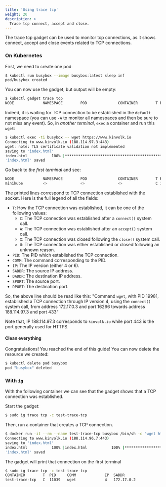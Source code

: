 ```yaml
---
title: 'Using trace tcp'
weight: 20
description: >
  Trace tcp connect, accept and close.
---
```


The trace tcp gadget can be used to monitor tcp connections, as it shows
connect, accept and close events related to TCP connections.

### On Kubernetes

First, we need to create one pod:

```bash
$ kubectl run busybox --image busybox:latest sleep inf
pod/busybox created
```

You can now use the gadget, but output will be empty:

```bash
$ kubectl gadget trace tcp
NODE             NAMESPACE        POD              CONTAINER        T PID    COMM             IP  SADDR            DADDR            SPORT   DPORT
```

Indeed, it is waiting for TCP connection to be established in the `default` namespace (you can use `-A` to monitor all namespaces and then be sure to not miss any event).
So, in *another terminal*, `exec` a container and run this `wget`:

```bash
$ kubectl exec -ti busybox -- wget https://www.kinvolk.io
Connecting to www.kinvolk.io (188.114.97.3:443)
wget: note: TLS certificate validation not implemented
saving to 'index.html'
index.html           100% |*************************************************************************************************| 42627  0:00:00 ETA
'index.html' saved
```

Go back to *the first terminal* and see:

```bash
NODE             NAMESPACE        POD              CONTAINER        T PID    COMM             IP  SADDR            DADDR            SPORT   DPORT
minikube         <>               <>               <>               C 16266  wget             4   172.17.0.3       188.114.97.3     34878   443
```

The printed lines correspond to TCP connection established with the socket.
Here is the full legend of all the fields:

* `T`: How the TCP connection was established, it can be one of the following values:
	* `C`: The TCP connection was established after a `connect()` system call.
	* `A`: The TCP connection was established after an `accept()` system call.
	* `X`: The TCP connection was closed following the `close()` system call.
	* `U`: The TCP connection was either established or closed following an unknown reason.
* `PID`: The PID which established the TCP connection.
* `COMM`: The command corresponding to the PID.
* `IP`: The IP version (either 4 or 6).
* `SADDR`: The source IP address.
* `DADDR`: The destination IP address.
* `SPORT`: The source port.
* `DPORT`: The destination port.

So, the above line should be read like this: "Command `wget`, with PID 19981, established a TCP connection through IP version 4, using the `connect()` system call, from address 172.17.0.3 and port 16266 towards address 188.114.97.3 and port 433"

Note that, IP 188.114.97.3 corresponds to `kinvolk.io` while port 443 is the port generally used for HTTPS.

#### Clean everything

Congratulations! You reached the end of this guide!
You can now delete the resource we created:

```bash
$ kubectl delete pod busybox
pod "busybox" deleted
```

### With `ig`

With the following container we can see that the gadget shows that a
TCP connection was established.

Start the gadget:

```bash
$ sudo ig trace tcp -c test-trace-tcp
```

Then, run a container that creates a TCP connection.

```bash
$ docker run -it --rm --name test-trace-tcp busybox /bin/sh -c "wget https://www.example.com"
Connecting to www.kinvolk.io (188.114.96.7:443)
saving to 'index.html'
index.html           100% |index.html           100% |**********************************| 36362  0:00:00 ETA
'index.html' saved
```

The gadget will print that connection on the first terminal

```bash
$ sudo ig trace tcp -c test-trace-tcp
CONTAINER        T  PID     COMM             IP  SADDR                  DADDR                  SPORT   DPORT
test-trace-tcp   C  11039   wget             4   172.17.0.2             188.114.96.7           57560   443
```
